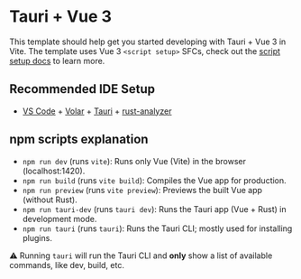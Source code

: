 # Tauri + Vue 3

This template should help get you started developing with Tauri + Vue 3 in Vite. The template uses Vue 3 `<script setup>` SFCs, check out the [script setup docs](https://v3.vuejs.org/api/sfc-script-setup.html#sfc-script-setup) to learn more.

## Recommended IDE Setup

- [VS Code](https://code.visualstudio.com/) + [Volar](https://marketplace.visualstudio.com/items?itemName=Vue.volar) + [Tauri](https://marketplace.visualstudio.com/items?itemName=tauri-apps.tauri-vscode) + [rust-analyzer](https://marketplace.visualstudio.com/items?itemName=rust-lang.rust-analyzer)

## npm scripts explanation

- `npm run dev` (runs `vite`): Runs only Vue (Vite) in the browser (localhost:1420).
- `npm run build` (runs `vite build`): Compiles the Vue app for production.
- `npm run preview` (runs `vite preview`): Previews the built Vue app (without Rust).
- `npm run tauri-dev` (runs `tauri dev`): Runs the Tauri app (Vue + Rust) in development mode.
- `npm run tauri` (runs `tauri`): Runs the Tauri CLI; mostly used for installing plugins.

⚠️ Running `tauri` will run the Tauri CLI and **only** show a list of available commands, like dev, build, etc.
